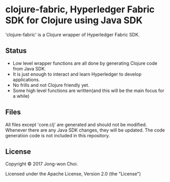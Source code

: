 # clojure-fabric, Hyperledger Fabric SDK for Clojure using Java SDK

'clojure-fabric' is a Clojure wrapper of Hyperledger Fabric SDK.

## Status

   * Low level wrapper functions are all done by generating Clojure code from Java SDK.
   * It is just enough to interact and learn Hyperledger to develop applications.
   * No frills and not Clojure friendly yet.
   * Some high level functions are written(and this will be the main focus for a while)
   
## Files

All files except 'core.clj' are generated and should not be modified. 
Whenever there are any Java SDK changes, they will be updated.
The code generation code is not included in this repository.

## License
Copyright &copy; 2017 Jong-won Choi. 

Licensed under the Apache License, Version 2.0 (the "License")